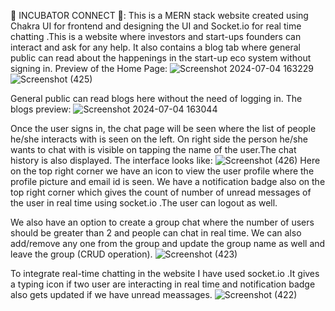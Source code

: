 🚀 INCUBATOR CONNECT 🚀:
This is a MERN stack website created using Chakra UI for frontend and designing the UI and Socket.io for real time chatting .This is a website where investors and start-ups founders can interact and ask for any help. It also contains a blog tab where general public can read about the happenings in the start-up eco system without signing in.
Preview of the Home Page:
![Screenshot 2024-07-04 163229](https://github.com/Kritika1503/AspireNex-Task2-Startup-Board/assets/174680666/34951be9-849c-4ae5-916a-147a086346b6)
![Screenshot (425)](https://github.com/Kritika1503/AspireNex-Task2-Startup-Board/assets/174680666/cdcb104a-200c-4599-8e7e-f2282b5ed0f4)

General public can read blogs here without the need of logging in. The blogs preview:
![Screenshot 2024-07-04 163044](https://github.com/Kritika1503/AspireNex-Task2-Startup-Board/assets/174680666/13a47e13-9163-4219-9196-901f27090684)

Once the user signs in, the chat page will be seen where the list of people he/she interacts with is seen on the left. On right side the person he/she wants to chat with is visible on tapping the name of the user.The chat history is also displayed. The interface looks like:
![Screenshot (426)](https://github.com/Kritika1503/AspireNex-Task2-Startup-Board/assets/174680666/5a4c3d57-e1ec-40fa-b37c-9dbfb10055c3)
Here on the top right corner we have an icon to view the user profile where the profile picture and email id is seen. We have a notification badge also on the top right corner which gives the count of number of unread messages of the user in real time using socket.io .The user can logout as well.

We also have an option to create a group chat where the number of users should be greater than 2 and people can chat in real time. We can also add/remove any one from the group and update the group name as well and leave the group (CRUD operation).
![Screenshot (423)](https://github.com/Kritika1503/AspireNex-Task2-Startup-Board/assets/174680666/2717ae78-be92-4a05-9544-85a3e4f038fa)

To integrate real-time chatting in the website I have used socket.io .It gives a typing icon if two user are interacting in real time and notification badge also gets updated if we have unread meassages.
![Screenshot (422)](https://github.com/Kritika1503/AspireNex-Task2-Startup-Board/assets/174680666/6ab62a9d-32f3-4b3c-8d50-3d9de379991f)

